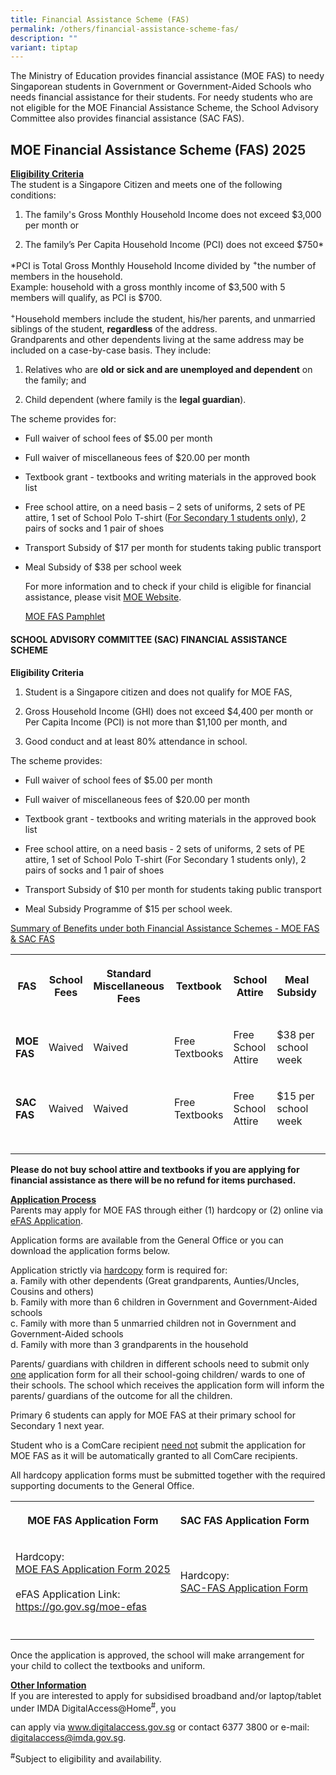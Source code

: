 ```yaml
---
title: Financial Assistance Scheme (FAS)
permalink: /others/financial-assistance-scheme-fas/
description: ""
variant: tiptap
---
```

<p>The Ministry of Education provides financial assistance (MOE FAS) to needy
Singaporean students in Government or Government-Aided Schools who needs
financial assistance for their students. For needy students who are not
eligible for the MOE Financial Assistance Scheme, the School Advisory Committee
also provides financial assistance (SAC FAS).</p>
<h2>MOE Financial Assistance Scheme (FAS) 2025</h2>
<p><strong><u>Eligibility Criteria </u></strong>
<br>The student is a Singapore Citizen and meets one of the following conditions:</p>
<ol data-tight="true" class="tight">
<li>
<p>The family's Gross Monthly Household Income does not exceed $3,000 per
month or</p>
</li>
<li>
<p>The family’s Per Capita Household Income (PCI) does not exceed $750*</p>
</li>
</ol>
<p>*PCI is Total Gross Monthly Household Income divided by&nbsp;<sup>+</sup>the
number of members in the household.&nbsp;
<br>Example: household with a gross monthly income of $3,500 with 5 members
will qualify, as PCI is $700.</p>
<p><sup>+</sup>Household members include the student, his/her parents, and
unmarried siblings of the student,&nbsp;<strong>regardless</strong>&nbsp;of
the address.
<br>Grandparents and other dependents living at the same address may be included
on a case-by-case basis. They include:</p>
<ol data-tight="true" class="tight">
<li>
<p>Relatives who are&nbsp;<strong>old or sick and are unemployed and dependent</strong>&nbsp;on
the family; and</p>
</li>
<li>
<p>Child dependent (where family is the&nbsp;<strong>legal guardian</strong>).</p>
</li>
</ol>
<p>The scheme provides for:</p>
<ul data-tight="true" class="tight">
<li>
<p>Full waiver of school fees of $5.00 per month</p>
</li>
<li>
<p>Full waiver of miscellaneous fees of $20.00 per month</p>
</li>
<li>
<p>Textbook grant - textbooks and writing materials in the approved book
list</p>
</li>
<li>
<p>Free school attire, on a need basis – 2 sets of uniforms, 2 sets of PE
attire, 1 set of School Polo T-shirt (<u>For Secondary 1 students only</u>),
2 pairs of socks and 1 pair of shoes</p>
</li>
<li>
<p>Transport Subsidy of $17 per month for students taking public transport</p>
</li>
<li>
<p>Meal Subsidy of $38 per school week</p>
<p></p>
<p>For more information and to check if your child is eligible for financial
assistance, please visit <a href="https://www.moe.gov.sg/financial-matters/financial-assistance/" rel="noopener nofollow" target="_blank">MOE Website</a>.</p>
<p><a href="/files/Document_4a_MOE_FAS_pamphlet__EL_.pdf" rel="noopener nofollow" target="_blank">MOE FAS Pamphlet</a>
</p>
</li>
</ul>
<h4>SCHOOL ADVISORY COMMITTEE (SAC) FINANCIAL ASSISTANCE SCHEME</h4>
<p><strong>Eligibility Criteria</strong>
</p>
<ol data-tight="true" class="tight">
<li>
<p>Student is a Singapore citizen and does not qualify for MOE FAS,</p>
</li>
<li>
<p>Gross Household Income (GHI) does not exceed $4,400 per month or Per Capita
Income (PCI) is not more than $1,100 per month, and</p>
</li>
<li>
<p>Good conduct and at least 80% attendance in school.</p>
</li>
</ol>
<p>The scheme provides:</p>
<ul data-tight="true" class="tight">
<li>
<p>Full waiver of school fees of $5.00 per month</p>
</li>
<li>
<p>Full waiver of miscellaneous fees of $20.00 per month</p>
</li>
<li>
<p>Textbook grant - textbooks and writing materials in the approved book
list</p>
</li>
<li>
<p>Free school attire, on a need basis - 2 sets of uniforms, 2 sets of PE
attire, 1 set of School Polo T-shirt (For Secondary 1 students only), 2
pairs of socks and 1 pair of shoes</p>
</li>
<li>
<p>Transport Subsidy of $10 per month for students taking public transport</p>
</li>
<li>
<p>Meal Subsidy Programme of $15 per school week.</p>
</li>
</ul>
<p><u>Summary of Benefits under both Financial Assistance Schemes - MOE FAS &amp; SAC FAS</u>
</p>
<table style="minWidth: 175px">
<colgroup>
<col>
<col>
<col>
<col>
<col>
<col>
<col>
</colgroup>
<tbody>
<tr>
<th rowspan="1" colspan="1">
<p>FAS</p>
</th>
<th rowspan="1" colspan="1">
<p>School Fees</p>
</th>
<th rowspan="1" colspan="1">
<p>Standard Miscellaneous Fees</p>
</th>
<th rowspan="1" colspan="1">
<p>Textbook</p>
</th>
<th rowspan="1" colspan="1">
<p>School Attire</p>
</th>
<th rowspan="1" colspan="1">
<p>Meal Subsidy</p>
</th>
<th rowspan="1" colspan="1">
<p>Transport Subsidy</p>
</th>
</tr>
<tr>
<td rowspan="1" colspan="1">
<p><strong>MOE FAS</strong>
</p>
</td>
<td rowspan="1" colspan="1">
<p>Waived</p>
</td>
<td rowspan="1" colspan="1">
<p>Waived</p>
</td>
<td rowspan="1" colspan="1">
<p>Free Textbooks</p>
</td>
<td rowspan="1" colspan="1">
<p>Free School Attire</p>
</td>
<td rowspan="1" colspan="1">
<p>$38 per school week</p>
</td>
<td rowspan="1" colspan="1">
<p>$17 per month</p>
</td>
</tr>
<tr>
<td rowspan="1" colspan="1">
<p><strong>SAC FAS</strong>
</p>
</td>
<td rowspan="1" colspan="1">
<p>Waived</p>
</td>
<td rowspan="1" colspan="1">
<p>Waived</p>
</td>
<td rowspan="1" colspan="1">
<p>Free Textbooks</p>
</td>
<td rowspan="1" colspan="1">
<p>Free School Attire</p>
</td>
<td rowspan="1" colspan="1">
<p>$15 per school week</p>
</td>
<td rowspan="1" colspan="1">
<p>$10 per month</p>
</td>
</tr>
<tr>
<td rowspan="1" colspan="1">
<p></p>
</td>
<td rowspan="1" colspan="1">
<p></p>
</td>
<td rowspan="1" colspan="1">
<p></p>
</td>
<td rowspan="1" colspan="1">
<p></p>
</td>
<td rowspan="1" colspan="1">
<p></p>
</td>
<td rowspan="1" colspan="1">
<p></p>
</td>
<td rowspan="1" colspan="1">
<p></p>
</td>
</tr>
</tbody>
</table>
<p><strong>Please do not buy school attire and textbooks if you are applying for financial assistance as there will be no refund for items purchased.</strong>
</p>
<p><strong><u>Application Process </u></strong>
<br>Parents may apply for MOE FAS through either (1) hardcopy or (2) online
via <a href="https://go.gov.sg/moe-efas" rel="noopener nofollow" target="_blank">eFAS Application</a>.</p>
<p>Application forms are available from the General Office or you can download
the application forms below.&nbsp;</p>
<p>Application strictly via&nbsp;<u>hardcopy</u>&nbsp;form is required for:
<br>a. Family with other dependents (Great grandparents, Aunties/Uncles, Cousins
and others)
<br>b. Family with more than 6 children in Government and Government-Aided
schools
<br>c. Family with more than 5 unmarried children not in Government and Government-Aided
schools
<br>d. Family with more than 3 grandparents in the household</p>
<p>Parents/ guardians with children in different schools need to submit only <u>one</u> application
form for all their school-going children/ wards to one of their schools.
The school which receives the application form will inform the parents/
guardians of the outcome for all the children.</p>
<p>Primary 6 students can apply for MOE FAS at their primary school for Secondary
1 next year.</p>
<p>Student who is a ComCare recipient <u>need not</u> submit the application
for MOE FAS as it will be automatically granted to all ComCare recipients.</p>
<p>All hardcopy application forms must be submitted together with the required
supporting documents to the General Office.
<br>
</p>
<table style="minWidth: 50px">
<colgroup>
<col>
<col>
</colgroup>
<tbody>
<tr>
<th rowspan="1" colspan="1">
<p>MOE FAS Application Form</p>
</th>
<th rowspan="1" colspan="1">
<p>SAC FAS Application Form</p>
</th>
</tr>
<tr>
<td rowspan="1" colspan="1">
<p>Hardcopy:
<br><a href="/files/MOE_FAS_Application_Form_2025.pdf" rel="noopener nofollow" target="_blank">MOE FAS Application Form 2025</a>
<br>
<br>eFAS Application Link:
<br><a href="https://go.gov.sg/moe-efas" rel="noopener noreferrer nofollow" target="_blank">https://go.gov.sg/moe-efas</a>
</p>
</td>
<td rowspan="1" colspan="1">
<p>Hardcopy:
<br><a href="/files/SAC_FAS_Application_Form.pdf" rel="noopener noreferrer nofollow" target="_blank">SAC-FAS Application Form</a>
</p>
</td>
</tr>
<tr>
<td rowspan="1" colspan="1">
<p></p>
</td>
<td rowspan="1" colspan="1">
<p></p>
</td>
</tr>
</tbody>
</table>
<p>Once the application is approved, the school will make arrangement for
your child to collect the textbooks and uniform.
<br>
</p>
<p><strong><u>Other Information</u></strong>
<br>If you are interested to apply for subsidised broadband and/or laptop/tablet
under IMDA DigitalAccess@Home<sup>#</sup>, you</p>
<p>can apply via <a href="http://www.digitalaccess.gov.sg" rel="noopener noreferrer nofollow" target="_blank">www.digitalaccess.gov.sg</a> or
contact 6377 3800 or e-mail: <a href="mailto:digitalaccess@imda.gov.sg" rel="noopener noreferrer nofollow" target="_blank">digitalaccess@imda.gov.sg</a>.</p>
<p><sup>#</sup>Subject to eligibility and availability.</p>
<p></p>